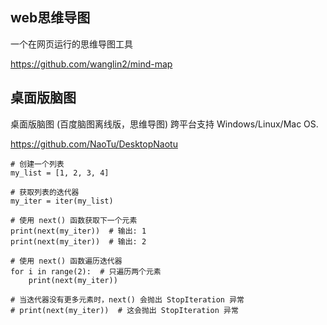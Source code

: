## web思维导图

一个在网页运行的思维导图工具

https://github.com/wanglin2/mind-map

## 桌面版脑图

桌面版脑图 (百度脑图离线版，思维导图) 跨平台支持 Windows/Linux/Mac OS. 

https://github.com/NaoTu/DesktopNaotu



```
# 创建一个列表
my_list = [1, 2, 3, 4]

# 获取列表的迭代器
my_iter = iter(my_list)

# 使用 next() 函数获取下一个元素
print(next(my_iter))  # 输出: 1
print(next(my_iter))  # 输出: 2

# 使用 next() 函数遍历迭代器
for i in range(2):  # 只遍历两个元素
    print(next(my_iter))

# 当迭代器没有更多元素时，next() 会抛出 StopIteration 异常
# print(next(my_iter))  # 这会抛出 StopIteration 异常

```